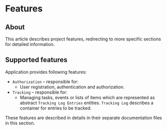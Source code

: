 ﻿# Features

## About

This article describes project features, redirecting to more specific sections for detailed information.

## Supported features

Application provides following features:
- `Authorization` – responsible for:
  - User registration, authentication and authorization.
- `Tracking` – responsible for:
  - Managing tasks, events or lists of items which are represented as abstract `Tracking Log Entries` entities. `Tracking Log` describes a container for entries to be tracked.

These features are described in details in their separate documentation files in this section.